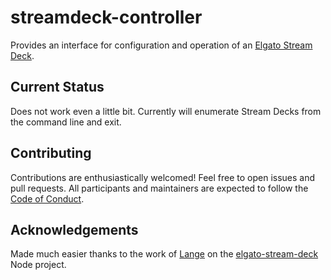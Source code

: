 # streamdeck-controller

Provides an interface for configuration and operation of an
[Elgato Stream Deck][main_0].

## Current Status
Does not work even a little bit.  Currently will enumerate Stream Decks from
the command line and exit.

## Contributing
Contributions are enthusiastically welcomed!  Feel free to open issues and pull
requests.  All participants and maintainers are expected to follow the
[Code of Conduct][contributing_1].

## Acknowledgements
Made much easier thanks to the work of [Lange][ack_0] on the
[elgato-stream-deck][ack_1] Node project.

[main_0]:https://www.elgato.com/en/gaming/stream-deck
[contributing_0]:https://github.com/wuest/streamdeck-controller/blob/master/CONTRIBUTING.md
[contributing_1]:https://github.com/wuest/streamdeck-controller/blob/master/CONDUCT.md
[ack_0]:https://github.com/Lange
[ack_1]:https://github.com/Lange/node-elgato-stream-deck
